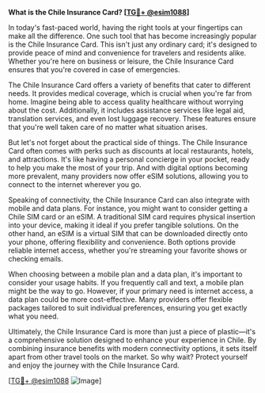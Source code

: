 **What is the Chile Insurance Card? [[TG💪+ @esim1088](https://t.me/s/esim1088)]**

In today's fast-paced world, having the right tools at your fingertips can make all the difference. One such tool that has become increasingly popular is the Chile Insurance Card. This isn't just any ordinary card; it's designed to provide peace of mind and convenience for travelers and residents alike. Whether you're here on business or leisure, the Chile Insurance Card ensures that you're covered in case of emergencies.

The Chile Insurance Card offers a variety of benefits that cater to different needs. It provides medical coverage, which is crucial when you're far from home. Imagine being able to access quality healthcare without worrying about the cost. Additionally, it includes assistance services like legal aid, translation services, and even lost luggage recovery. These features ensure that you're well taken care of no matter what situation arises.

But let's not forget about the practical side of things. The Chile Insurance Card often comes with perks such as discounts at local restaurants, hotels, and attractions. It's like having a personal concierge in your pocket, ready to help you make the most of your trip. And with digital options becoming more prevalent, many providers now offer eSIM solutions, allowing you to connect to the internet wherever you go.

Speaking of connectivity, the Chile Insurance Card can also integrate with mobile and data plans. For instance, you might want to consider getting a Chile SIM card or an eSIM. A traditional SIM card requires physical insertion into your device, making it ideal if you prefer tangible solutions. On the other hand, an eSIM is a virtual SIM that can be downloaded directly onto your phone, offering flexibility and convenience. Both options provide reliable internet access, whether you're streaming your favorite shows or checking emails.

When choosing between a mobile plan and a data plan, it's important to consider your usage habits. If you frequently call and text, a mobile plan might be the way to go. However, if your primary need is internet access, a data plan could be more cost-effective. Many providers offer flexible packages tailored to suit individual preferences, ensuring you get exactly what you need.

Ultimately, the Chile Insurance Card is more than just a piece of plastic—it's a comprehensive solution designed to enhance your experience in Chile. By combining insurance benefits with modern connectivity options, it sets itself apart from other travel tools on the market. So why wait? Protect yourself and enjoy the journey with the Chile Insurance Card.

[[TG💪+ @esim1088](https://t.me/s/esim1088) ![Image](https://i.postimg.cc/Y0z9fWf4/image.png)]